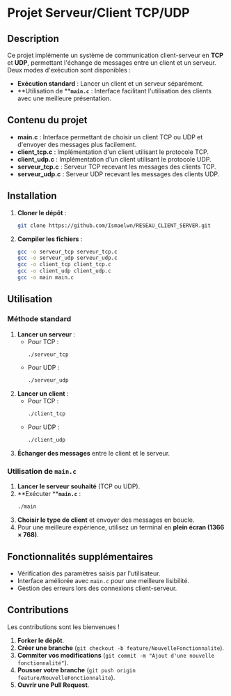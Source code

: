 # Projet Serveur/Client TCP/UDP

## Description

Ce projet implémente un système de communication client-serveur en **TCP** et **UDP**, permettant l'échange de messages entre un client et un serveur. Deux modes d'exécution sont disponibles :

- **Exécution standard** : Lancer un client et un serveur séparément.
- **Utilisation de ****`main.c`** : Interface facilitant l'utilisation des clients avec une meilleure présentation.

## Contenu du projet

- **main.c** : Interface permettant de choisir un client TCP ou UDP et d'envoyer des messages plus facilement.
- **client\_tcp.c** : Implémentation d'un client utilisant le protocole TCP.
- **client\_udp.c** : Implémentation d'un client utilisant le protocole UDP.
- **serveur\_tcp.c** : Serveur TCP recevant les messages des clients TCP.
- **serveur\_udp.c** : Serveur UDP recevant les messages des clients UDP.

## Installation

1. **Cloner le dépôt** :
   ```bash
   git clone https://github.com/Ismaelwn/RESEAU_CLIENT_SERVER.git
   ```
2. **Compiler les fichiers** :
   ```bash
   gcc -o serveur_tcp serveur_tcp.c
   gcc -o serveur_udp serveur_udp.c
   gcc -o client_tcp client_tcp.c
   gcc -o client_udp client_udp.c
   gcc -o main main.c
   ```

## Utilisation

### Méthode standard

1. **Lancer un serveur** :
   - Pour TCP :
     ```bash
     ./serveur_tcp
     ```
   - Pour UDP :
     ```bash
     ./serveur_udp
     ```
2. **Lancer un client** :
   - Pour TCP :
     ```bash
     ./client_tcp
     ```
   - Pour UDP :
     ```bash
     ./client_udp
     ```
3. **Échanger des messages** entre le client et le serveur.

### Utilisation de `main.c`

1. **Lancer le serveur souhaité** (TCP ou UDP).
2. **Exécuter ****`main.c`** :
   ```bash
   ./main
   ```
3. **Choisir le type de client** et envoyer des messages en boucle.
4. Pour une meilleure expérience, utilisez un terminal en **plein écran (1366 × 768)**.

## Fonctionnalités supplémentaires

- Vérification des paramètres saisis par l'utilisateur.
- Interface améliorée avec `main.c` pour une meilleure lisibilité.
- Gestion des erreurs lors des connexions client-serveur.

## Contributions

Les contributions sont les bienvenues !

1. **Forker le dépôt**.
2. **Créer une branche** (`git checkout -b feature/NouvelleFonctionnalite`).
3. **Commiter vos modifications** (`git commit -m "Ajout d'une nouvelle fonctionnalité"`).
4. **Pousser votre branche** (`git push origin feature/NouvelleFonctionnalite`).
5. **Ouvrir une Pull Request**.

##
